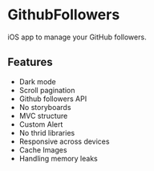# GithubFollowers
iOS app to manage your GitHub followers.

## Features

* Dark mode
* Scroll pagination
* Github followers API
* No storyboards
* MVC structure
* Custom Alert
* No thrid libraries
* Responsive across devices
* Cache Images
* Handling memory leaks
